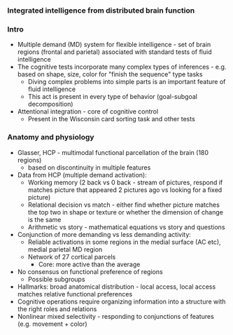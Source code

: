 ### Integrated intelligence from distributed brain function

### Intro

- Multiple demand (MD) system for flexible intelligence - set of brain regions (frontal and parietal) associated with standard tests of fluid intelligence
- The cognitive tests incorporate many complex types of inferences - e.g. based on shape, size, color for "finish the sequence" type tasks
  - Diving complex problems into simple parts is an important feature of fluid intelligence
  - This act is present in every type of behavior (goal-subgoal decomposition)
- Attentional integration - core of cognitive control
  - Present in the Wisconsin card sorting task and other tests

### Anatomy and physiology

- Glasser, HCP - multimodal functional parcellation of the brain (180 regions)
  - based on discontinuity in multiple features
- Data from HCP (multiple demand activation):
  - Working memory (2 back vs 0 back - stream of pictures, respond if matches picture that appeared 2 pictures ago vs looking for a fixed picture)
  - Relational decision vs match - either find whether picture matches the top two in shape or texture or whether the dimension of change is the same
  - Arithmetic vs story - mathematical equations vs story and questions
- Conjunction of more demanding vs less demanding activity:
  - Reliable activations in some regions in the medial surface (AC etc), medial parietal MD region
  - Network of 27 cortical parcels
    - Core: more active than the average
- No consensus on functional preference of regions
  - Possible subgroups
- Hallmarks: broad anatomical distribution - local access, local access matches relative functional preferences
- Cognitive operations require organizing information into a structure with the right roles and relations
- Nonlinear mixed selectivity - responding to conjunctions of features (e.g. movement + color)